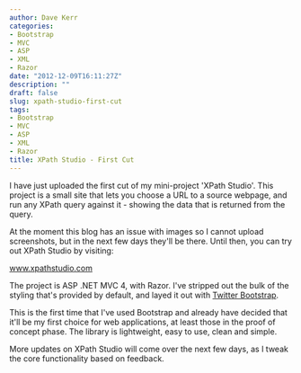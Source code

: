 ```yaml
---
author: Dave Kerr
categories:
- Bootstrap
- MVC
- ASP
- XML
- Razor
date: "2012-12-09T16:11:27Z"
description: ""
draft: false
slug: xpath-studio-first-cut
tags:
- Bootstrap
- MVC
- ASP
- XML
- Razor
title: XPath Studio - First Cut
---
```



I have just uploaded the first cut of my mini-project 'XPath Studio'. This project is a small site that lets you choose a URL to a source webpage, and run any XPath query against it - showing the data that is returned from the query.

At the moment this blog has an issue with images so I cannot upload screenshots, but in the next few days they'll be there. Until then, you can try out XPath Studio by visiting:

<a title="XPath Studio" href="http://www.xpathstudio.com" target="_blank">www.xpathstudio.com</a>

The project is ASP .NET MVC 4, with Razor. I've stripped out the bulk of the styling that's provided by default, and layed it out with <a title="Twitter Bootstrap" href="http://twitter.github.com/bootstrap/" target="_blank">Twitter Bootstrap</a>.

This is the first time that I've used Bootstrap and already have decided that it'll be my first choice for web applications, at least those in the proof of concept phase. The library is lightweight, easy to use, clean and simple.

More updates on XPath Studio will come over the next few days, as I tweak the core functionality based on feedback.

